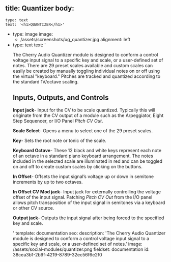 title: Quantizer
body:
  -
    type: text
    text: '<h1>QUANTIZER</h1>'
  -
    type: image
    image:
      - /assets/screenshots/ug_quantizer.jpg
    alignment: left
  -
    type: text
    text: '<p>The Cherry Audio Quantizer module is designed to conform a control voltage input signal to a specific key and scale, or a user-defined set of notes. There are 29 preset scales available and custom scales can easily be created by manually toggling individual notes on or off using the virtual "keyboard." Pitches are tracked and quantized according to the standard 1V/octave scaling.</p><h2>Inputs, Outputs, and Controls</h2><p><strong>Input jack</strong>- Input for the CV to be scale quantized. Typically this will originate from the CV output of a module such as the Arpeggiator, Eight Step Sequencer, or I/O Panel *Pitch CV Out*.</p><p><strong>Scale Select</strong>- Opens a menu to select one of the 29 preset scales.</p><p><strong>Key</strong>- Sets the root note or tonic of the scale.</p><p><strong>Keyboard Octave</strong>- These 12 black and white keys represent each note of an octave in a standard piano keyboard arrangement. The notes included in the selected scale are illuminated in red and can be toggled on and off to create custom scales by clicking on the buttons.</p><p><strong>In Offset</strong>- Offsets the input signal’s voltage up or down in semitone increments by up to two octaves.</p><p><strong>In Offset CV Mod jack</strong>- Input jack for externally controlling the voltage offset of the input signal. Patching *Pitch CV Out* from the I/O panel allows pitch transposition of the input signal in semitones via a keyboard or other CV source.</p><p><strong>Output jack</strong>- Outputs the input signal after being forced to the specified key and scale.</p>'
template: documentation
seo:
  description: 'The Cherry Audio Quantizer module is designed to conform a control voltage input signal to a specific key and scale, or a user-defined set of notes.'
  image: /assets/social-modules/quantizer.png
fieldset: documentation
id: 38cea3b1-2b9f-4219-8789-32ec56f6e2f0
